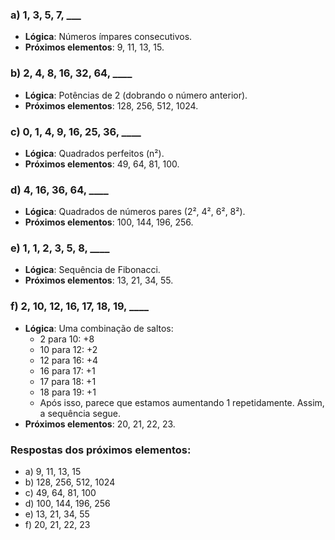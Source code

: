 ### a) 1, 3, 5, 7, ___
- **Lógica**: Números ímpares consecutivos.
- **Próximos elementos**: 9, 11, 13, 15.

### b) 2, 4, 8, 16, 32, 64, ____
- **Lógica**: Potências de 2 (dobrando o número anterior).
- **Próximos elementos**: 128, 256, 512, 1024.

### c) 0, 1, 4, 9, 16, 25, 36, ____
- **Lógica**: Quadrados perfeitos (n²).
- **Próximos elementos**: 49, 64, 81, 100.

### d) 4, 16, 36, 64, ____
- **Lógica**: Quadrados de números pares (2², 4², 6², 8²).
- **Próximos elementos**: 100, 144, 196, 256.

### e) 1, 1, 2, 3, 5, 8, ____
- **Lógica**: Sequência de Fibonacci.
- **Próximos elementos**: 13, 21, 34, 55.

### f) 2, 10, 12, 16, 17, 18, 19, ____
- **Lógica**: Uma combinação de saltos:
  - 2 para 10: +8
  - 10 para 12: +2
  - 12 para 16: +4
  - 16 para 17: +1
  - 17 para 18: +1
  - 18 para 19: +1
  - Após isso, parece que estamos aumentando 1 repetidamente. Assim, a sequência segue.
- **Próximos elementos**: 20, 21, 22, 23.

### Respostas dos próximos elementos:
- a) 9, 11, 13, 15
- b) 128, 256, 512, 1024
- c) 49, 64, 81, 100
- d) 100, 144, 196, 256
- e) 13, 21, 34, 55
- f) 20, 21, 22, 23
